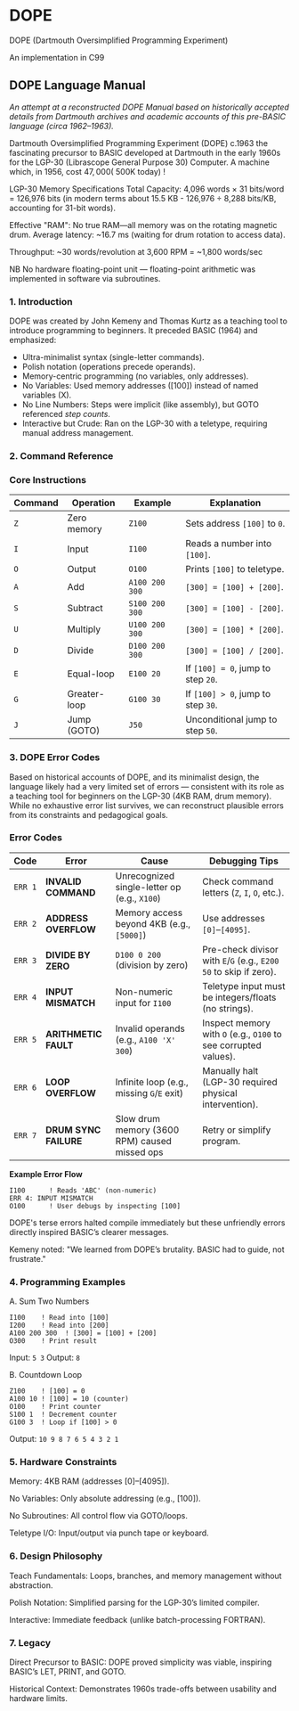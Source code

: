 # DOPE 
DOPE (Dartmouth Oversimplified Programming Experiment) 

An implementation in C99

## DOPE Language Manual
*An attempt at a reconstructed DOPE Manual based on historically accepted details from Dartmouth archives and academic accounts of this pre-BASIC language (circa 1962–1963).*

Dartmouth Oversimplified Programming Experiment (DOPE) c.1963 the fascinating precursor to BASIC developed at Dartmouth in the early 1960s for the LGP-30 (Librascope General Purpose 30) Computer. A machine which, in 1956, cost $47,000 (~$500K today) ! 

LGP-30 Memory Specifications
Total Capacity: 4,096 words × 31 bits/word = 126,976 bits (in modern terms about 15.5 KB - 126,976 ÷ 8,288 bits/KB, accounting for 31-bit words).

Effective "RAM": No true RAM—all memory was on the rotating magnetic drum. Average latency: ~16.7 ms (waiting for drum rotation to access data).

Throughput: ~30 words/revolution at 3,600 RPM = ~1,800 words/sec

NB No hardware floating-point unit — floating-point arithmetic was implemented in software via subroutines.

### 1. Introduction
DOPE was created by John Kemeny and Thomas Kurtz as a teaching tool to introduce programming to beginners. It preceded BASIC (1964) and emphasized:

+ Ultra-minimalist syntax (single-letter commands).
+ Polish notation (operations precede operands).
+ Memory-centric programming (no variables, only addresses).
+ No Variables: Used memory addresses ([100]) instead of named variables (X).
+ No Line Numbers: Steps were implicit (like assembly), but GOTO referenced *step counts*.
+ Interactive but Crude: Ran on the LGP-30 with a teletype, requiring manual address management.

### 2. Command Reference
### Core Instructions

| Command | Operation         | Example         | Explanation                          |
|---------|-------------------|-----------------|--------------------------------------|
| `Z`     | Zero memory       | `Z100`          | Sets address `[100]` to `0`.         |
| `I`     | Input             | `I100`          | Reads a number into `[100]`.         |
| `O`     | Output            | `O100`          | Prints `[100]` to teletype.          |
| `A`     | Add               | `A100 200 300`  | `[300] = [100] + [200]`.             |
| `S`     | Subtract          | `S100 200 300`  | `[300] = [100] - [200]`.             |
| `U`     | Multiply          | `U100 200 300`  | `[300] = [100] * [200]`.             |
| `D`     | Divide            | `D100 200 300`  | `[300] = [100] / [200]`.             |
| `E`     | Equal-loop        | `E100 20`       | If `[100] = 0`, jump to step `20`.   |
| `G`     | Greater-loop      | `G100 30`       | If `[100] > 0`, jump to step `30`.   |
| `J`     | Jump (GOTO)       | `J50`           | Unconditional jump to step `50`.     |

### 3. DOPE Error Codes
Based on historical accounts of DOPE, and its minimalist design, the language likely had a very limited set of errors — consistent with its role as a teaching tool for beginners on the LGP-30 (4KB RAM, drum memory). While no exhaustive error list survives, we can reconstruct plausible errors from its constraints and pedagogical goals. 
### Error Codes

| Code     | Error               | Cause                                      | Debugging Tips                                  |
|----------|---------------------|--------------------------------------------|------------------------------------------------|
| `ERR 1`  | **INVALID COMMAND** | Unrecognized single-letter op (e.g., `X100`) | Check command letters (`Z`, `I`, `O`, etc.).   |
| `ERR 2`  | **ADDRESS OVERFLOW** | Memory access beyond 4KB (e.g., `[5000]`)   | Use addresses `[0]`–`[4095]`.                  |
| `ERR 3`  | **DIVIDE BY ZERO**   | `D100 0 200` (division by zero)             | Pre-check divisor with `E`/`G` (e.g., `E200 50` to skip if zero). |
| `ERR 4`  | **INPUT MISMATCH**   | Non-numeric input for `I100`                | Teletype input must be integers/floats (no strings). |
| `ERR 5`  | **ARITHMETIC FAULT** | Invalid operands (e.g., `A100 'X' 300`)     | Inspect memory with `O` (e.g., `O100` to see corrupted values). |
| `ERR 6`  | **LOOP OVERFLOW**    | Infinite loop (e.g., missing `G`/`E` exit)  | Manually halt (LGP-30 required physical intervention). |
| `ERR 7`  | **DRUM SYNC FAILURE** | Slow drum memory (3600 RPM) caused missed ops | Retry or simplify program.                     |
**Example Error Flow**
```
I100      ! Reads 'ABC' (non-numeric)  
ERR 4: INPUT MISMATCH  
O100      ! User debugs by inspecting [100]
```
DOPE's terse errors halted compile immediately but these unfriendly errors directly inspired BASIC’s clearer messages. 

Kemeny noted: "We learned from DOPE’s brutality. BASIC had to guide, not frustrate."

### 4. Programming Examples

A. Sum Two Numbers
```
I100    ! Read into [100]  
I200    ! Read into [200]  
A100 200 300  ! [300] = [100] + [200]  
O300    ! Print result
```  
Input: ```5 3``` 
Output: ```8```

B. Countdown Loop
```
Z100    ! [100] = 0  
A100 10 ! [100] = 10 (counter)  
O100    ! Print counter  
S100 1  ! Decrement counter  
G100 3  ! Loop if [100] > 0  
```
Output: ```10 9 8 7 6 5 4 3 2 1```

### 5. Hardware Constraints
Memory: 4KB RAM (addresses [0]–[4095]).

No Variables: Only absolute addressing (e.g., [100]).

No Subroutines: All control flow via GOTO/loops.

Teletype I/O: Input/output via punch tape or keyboard.

### 6. Design Philosophy
Teach Fundamentals: Loops, branches, and memory management without abstraction.

Polish Notation: Simplified parsing for the LGP-30’s limited compiler.

Interactive: Immediate feedback (unlike batch-processing FORTRAN).

### 7. Legacy
Direct Precursor to BASIC: DOPE proved simplicity was viable, inspiring BASIC’s LET, PRINT, and GOTO.

Historical Context: Demonstrates 1960s trade-offs between usability and hardware limits.


